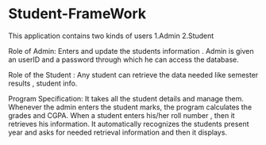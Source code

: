 # Student-FrameWork
This application contains two kinds of users
 1.Admin
 2.Student
 
 Role of Admin: Enters and update the students information .
                Admin is given an userID and  a password through which he can access the database.
                
Role of the Student : Any student  can retrieve the data needed like semester results , student info.

Program Specification: It takes all the student details and manage them. Whenever the admin enters the student marks, the program  calculates the grades and CGPA. When a student enters his/her roll number , then it retrieves his information. 
It automatically recognizes the students present year and asks for needed retrieval information and then it displays.  
